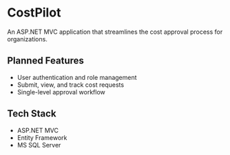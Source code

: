 # CostPilot
An ASP.NET MVC application that streamlines the cost approval process for organizations.

## Planned Features
- User authentication and role management
- Submit, view, and track cost requests
- Single-level approval workflow

## Tech Stack
- ASP.NET MVC
- Entity Framework
- MS SQL Server